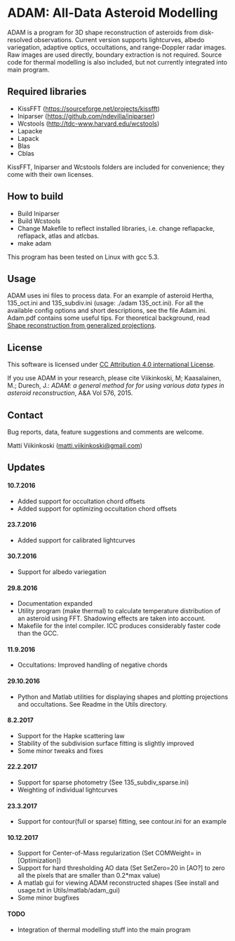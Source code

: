 # ADAM: All-Data Asteroid Modelling

ADAM is a program for 3D shape reconstruction of asteroids from disk-resolved observations. Current version supports  lightcurves, albedo variegation, adaptive optics, occultations, and range-Doppler radar images. Raw images are used directly, boundary extraction is not required. Source code for thermal modelling is also included, but not currently integrated into main program.

## Required libraries
- KissFFT (https://sourceforge.net/projects/kissfft)
- Iniparser (https://github.com/ndevilla/iniparser)
- Wcstools (http://tdc-www.harvard.edu/wcstools)
- Lapacke
- Lapack
- Blas
- Cblas

KissFFT, Iniparser and Wcstools folders are included for convenience; they come with their own licenses.

## How to build
- Build Iniparser
- Build Wcstools
- Change Makefile to reflect installed libraries, i.e. change reflapacke, reflapack, atlas and atlcbas.
- make adam

This program has been tested on Linux with gcc 5.3.

## Usage
ADAM uses ini files to process data. For an example of asteroid Hertha, 135_oct.ini and 135_subdiv.ini (usage: ./adam 135_oct.ini). For all the available config options and short descriptions, see the file Adam.ini.
Adam.pdf contains some useful tips. For theoretical background, read [Shape reconstruction from generalized projections](http://urn.fi/URN:ISBN:978-952-15-3673-1).

## License

This software is licensed under [CC Attribution 4.0 international License](https://creativecommons.org/licenses/by/4.0/legalcode).

If you use ADAM in your research, please cite
Viikinkoski, M; Kaasalainen, M.; Durech, J.: *ADAM: a general method for for using various data types in asteroid reconstruction*, A&A Vol 576, 2015.

## Contact
Bug reports, data, feature suggestions and comments are welcome.

Matti Viikinkoski (matti.viikinkoski@gmail.com)

## Updates
#### 10.7.2016
- Added support for occultation chord offsets
- Added support for optimizing occultation chord offsets

#### 23.7.2016
- Added support for calibrated lightcurves

#### 30.7.2016
- Support for albedo variegation

#### 29.8.2016
- Documentation expanded
- Utility program (make thermal) to calculate temperature distribution of an asteroid using FFT. Shadowing effects are taken into account.
- Makefile for the intel compiler. ICC produces considerably faster code than the GCC. 

#### 11.9.2016
- Occultations: Improved handling of negative chords

#### 29.10.2016
- Python and Matlab utilities for displaying shapes and plotting projections and occultations. See Readme in the Utils directory.

#### 8.2.2017
- Support for the Hapke scattering law
- Stability of the subdivision surface fitting is slightly improved 
- Some minor tweaks and fixes

#### 22.2.2017
- Support for sparse photometry (See 135_subdiv_sparse.ini)
- Weighting of individual lightcurves

#### 23.3.2017
- Support for contour(full or sparse)  fitting, see contour.ini for an example

#### 10.12.2017
- Support for Center-of-Mass regularization (Set COMWeight= in [Optimization])
- Support for hard thresholding AO data (Set SetZero=20 in [AO?] to zero all the pixels that are smaller than 0.2*max value)
- A matlab gui for viewing ADAM reconstructed shapes (See install and usage.txt in Utils/matlab/adam_gui)
- Some minor bugfixes

#### TODO
- Integration of thermal modelling stuff into the main program
